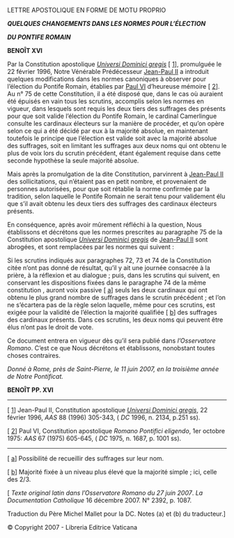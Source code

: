LETTRE APOSTOLIQUE EN FORME DE MOTU PROPRIO

***QUELQUES CHANGEMENTS DANS LES NORMES POUR L’ÉLECTION***

***DU PONTIFE ROMAIN***

**BENOÎT XVI**

Par la Constitution apostolique *[Universi Dominici gregis](/content/john-paul-ii/fr/apost_constitutions/documents/hf_jp-ii_apc_22021996_universi-dominici-gregis.html)* \[ [1](#_ftn1 "")\], promulguée le 22 février 1996, Notre Vénérable Prédécesseur [Jean-Paul II](/content/john-paul-ii/fr.html) a introduit quelques modifications dans les normes canoniques à observer pour l’élection du Pontife Romain, établies par [Paul VI](/content/paul-vi/fr.html) d’heureuse mémoire \[ [2](#_ftn2 "")\]. Au n° 75 de cette Constitution, il a été disposé que, dans le cas où auraient été épuisés en vain tous les scrutins, accomplis selon les normes en vigueur, dans lesquels sont requis les deux tiers des suffrages des présents pour que soit valide l’élection du Pontife Romain, le cardinal Camerlingue consulte les cardinaux électeurs sur la manière de procéder, et qu’on opère selon ce qui a été décidé par eux à la majorité absolue, en maintenant toutefois le principe que l’élection est valide soit avec la majorité absolue des suffrages, soit en limitant les suffrages aux deux noms qui ont obtenu le plus de voix lors du scrutin précédent, étant également requise dans cette seconde hypothèse la seule majorité absolue.

Mais après la promulgation de la dite Constitution, parvinrent à [Jean-Paul II](/content/john-paul-ii/fr.html) des sollicitations, qui n’étaient pas en petit nombre, et provenaient de personnes autorisées, pour que soit rétablie la norme confirmée par la tradition, selon laquelle le Pontife Romain ne serait tenu pour validement élu que s’il avait obtenu les deux tiers des suffrages des cardinaux électeurs présents.

En conséquence, après avoir mûrement réfléchi à la question, Nous établissons et décrétons que les normes prescrites au paragraphe 75 de la Constitution apostolique *[Universi Dominici gregis](/content/john-paul-ii/fr/apost_constitutions/documents/hf_jp-ii_apc_22021996_universi-dominici-gregis.html)* de [Jean-Paul II](/content/john-paul-ii/fr.html) sont abrogées, et sont remplacées par les normes qui suivent :

Si les scrutins indiqués aux paragraphes 72, 73 et 74 de la Constitution citée n’ont pas donné de résultat, qu’il y ait une journée consacrée à la prière, à la réflexion et au dialogue ; puis, dans les scrutins qui suivent, en conservant les dispositions fixées dans le paragraphe 74 de la même constitution , auront voix passive \[ [a](#_ftna "")\] seuls les deux cardinaux qui ont obtenu le plus grand nombre de suffrages dans le scrutin précédent ; et l’on ne s’écartera pas de la règle selon laquelle, même pour ces scrutins, est exigée pour la validité de l’élection la majorité qualifiée \[ [b](#_ftnb "")\] des suffrages des cardinaux présents. Dans ces scrutins, les deux noms qui peuvent être élus n’ont pas le droit de vote.

Ce document entrera en vigueur dès qu’il sera publié dans *l’Osservatore Romano*. C’est ce que Nous décrétons et établissons, nonobstant toutes choses contraires.

*Donné à Rome, près de Saint-Pierre, le 11 juin 2007, en la troisième année de Notre Pontificat.*

**BENOÎT PP. XVI**

* * *

\[ [1](#_ftnref1 "")\] Jean-Paul II, Constitution apostolique *[Universi Dominici gregis](/content/john-paul-ii/fr/apost_constitutions/documents/hf_jp-ii_apc_22021996_universi-dominici-gregis.html)*, 22 février 1996, *AAS* 88 (1996) 305-343, ( *DC* 1996, n. 2134, p.251 ss).

\[ [2](#_ftnref2 "")\] Paul VI, Constitution apostolique *Romano Pontifici eligendo*, 1er octobre 1975: *AAS* 67 (1975) 605-645, ( *DC* 1975, n. 1687, p. 1001 ss).

* * *

\[ [a](#_ftnrefa "")\] Possibilité de recueillir des suffrages sur leur nom.

\[ [b](#_ftnrefb "")\] Majorité fixée à un niveau plus élevé que la majorité simple ; ici, celle des 2/3.

\[ *Texte original latin dans l’Osservatore Romano du 27 juin 2007*. *La Documentation Catholique* 16 décembre 2007. N° 2392, p. 1087.

Traduction du Père Michel Mallet pour la DC. Notes (a) et (b) du traducteur.\]

© Copyright 2007 - Libreria Editrice Vaticana